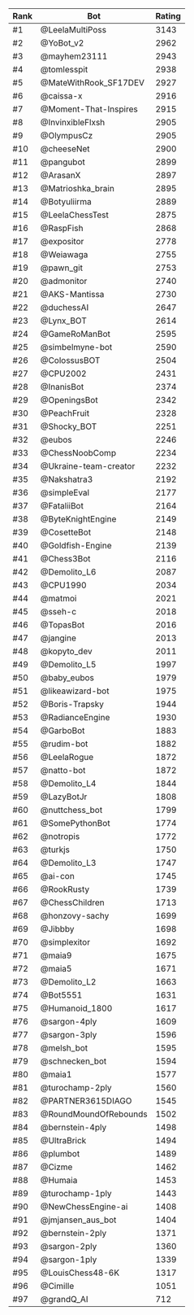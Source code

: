 Rank|Bot|Rating
---|---|---
#1|@LeelaMultiPoss|3143
#2|@YoBot_v2|2962
#3|@mayhem23111|2943
#4|@tomlesspit|2938
#5|@MateWithRook_SF17DEV|2927
#6|@caissa-x|2916
#7|@Moment-That-Inspires|2915
#8|@InvinxibleFlxsh|2905
#9|@OlympusCz|2905
#10|@cheeseNet|2900
#11|@pangubot|2899
#12|@ArasanX|2897
#13|@Matrioshka_brain|2895
#14|@Botyuliirma|2889
#15|@LeelaChessTest|2875
#16|@RaspFish|2868
#17|@expositor|2778
#18|@Weiawaga|2755
#19|@pawn_git|2753
#20|@admonitor|2740
#21|@AKS-Mantissa|2730
#22|@duchessAI|2647
#23|@Lynx_BOT|2614
#24|@GameRoManBot|2595
#25|@simbelmyne-bot|2590
#26|@ColossusBOT|2504
#27|@CPU2002|2431
#28|@InanisBot|2374
#29|@OpeningsBot|2342
#30|@PeachFruit|2328
#31|@Shocky_BOT|2251
#32|@eubos|2246
#33|@ChessNoobComp|2234
#34|@Ukraine-team-creator|2232
#35|@Nakshatra3|2192
#36|@simpleEval|2177
#37|@FataliiBot|2164
#38|@ByteKnightEngine|2149
#39|@CosetteBot|2148
#40|@Goldfish-Engine|2139
#41|@Chess3Bot|2116
#42|@Demolito_L6|2087
#43|@CPU1990|2034
#44|@matmoi|2021
#45|@sseh-c|2018
#46|@TopasBot|2016
#47|@jangine|2013
#48|@kopyto_dev|2011
#49|@Demolito_L5|1997
#50|@baby_eubos|1979
#51|@likeawizard-bot|1975
#52|@Boris-Trapsky|1944
#53|@RadianceEngine|1930
#54|@GarboBot|1883
#55|@rudim-bot|1882
#56|@LeelaRogue|1872
#57|@natto-bot|1872
#58|@Demolito_L4|1844
#59|@LazyBotJr|1808
#60|@nuttchess_bot|1799
#61|@SomePythonBot|1774
#62|@notropis|1772
#63|@turkjs|1750
#64|@Demolito_L3|1747
#65|@ai-con|1745
#66|@RookRusty|1739
#67|@ChessChildren|1713
#68|@honzovy-sachy|1699
#69|@Jibbby|1698
#70|@simplexitor|1692
#71|@maia9|1675
#72|@maia5|1671
#73|@Demolito_L2|1663
#74|@Bot5551|1631
#75|@Humanoid_1800|1617
#76|@sargon-4ply|1609
#77|@sargon-3ply|1596
#78|@melsh_bot|1595
#79|@schnecken_bot|1594
#80|@maia1|1577
#81|@turochamp-2ply|1560
#82|@PARTNER3615DIAGO|1545
#83|@RoundMoundOfRebounds|1502
#84|@bernstein-4ply|1498
#85|@UltraBrick|1494
#86|@plumbot|1489
#87|@Cizme|1462
#88|@Humaia|1453
#89|@turochamp-1ply|1443
#90|@NewChessEngine-ai|1408
#91|@jmjansen_aus_bot|1404
#92|@bernstein-2ply|1371
#93|@sargon-2ply|1360
#94|@sargon-1ply|1339
#95|@LouisChess48-6K|1317
#96|@Cimille|1051
#97|@grandQ_AI|712
